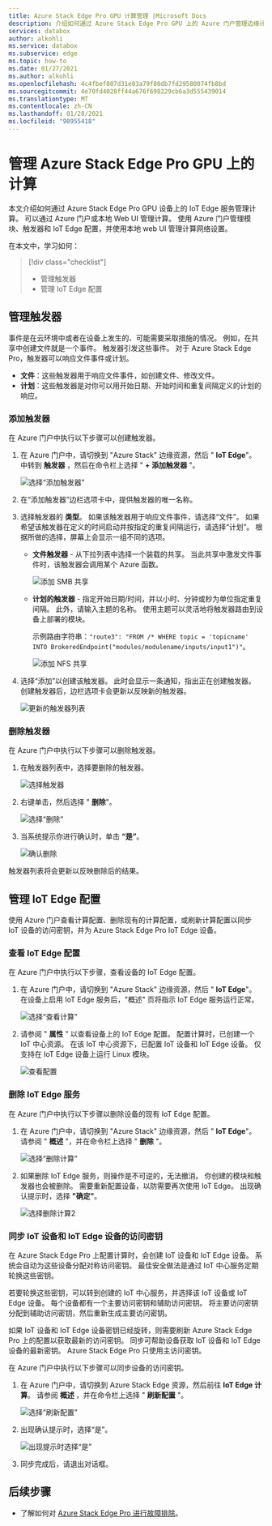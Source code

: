```yaml
---
title: Azure Stack Edge Pro GPU 计算管理 |Microsoft Docs
description: 介绍如何通过 Azure Stack Edge Pro GPU 上的 Azure 门户管理边缘计算设置，如触发器、模块、视图计算配置、删除配置。
services: databox
author: alkohli
ms.service: databox
ms.subservice: edge
ms.topic: how-to
ms.date: 01/27/2021
ms.author: alkohli
ms.openlocfilehash: 4c4fbef807d31e03a79f80db7fd29580074fb8bd
ms.sourcegitcommit: 4e70fd4028ff44a676f698229cb6a3d555439014
ms.translationtype: MT
ms.contentlocale: zh-CN
ms.lasthandoff: 01/28/2021
ms.locfileid: "98955418"
---
```

# <a name="manage-compute-on-your-azure-stack-edge-pro-gpu"></a>管理 Azure Stack Edge Pro GPU 上的计算

<!--[!INCLUDE [applies-to-skus](../../includes/azure-stack-edge-applies-to-all-sku.md)]-->

本文介绍如何通过 Azure Stack Edge Pro GPU 设备上的 IoT Edge 服务管理计算。 可以通过 Azure 门户或本地 Web UI 管理计算。 使用 Azure 门户管理模块、触发器和 IoT Edge 配置，并使用本地 web UI 管理计算网络设置。

在本文中，学习如何：

> [!div class="checklist"]
> * 管理触发器
> * 管理 IoT Edge 配置


## <a name="manage-triggers"></a>管理触发器

事件是在云环境中或者在设备上发生的、可能需要采取措施的情况。 例如，在共享中创建文件就是一个事件。 触发器引发这些事件。 对于 Azure Stack Edge Pro，触发器可以响应文件事件或计划。

- **文件**：这些触发器用于响应文件事件，如创建文件、修改文件。
- **计划**：这些触发器是对你可以用开始日期、开始时间和重复间隔定义的计划的响应。


### <a name="add-a-trigger"></a>添加触发器

在 Azure 门户中执行以下步骤可以创建触发器。

1. 在 Azure 门户中，请切换到 "Azure Stack" 边缘资源，然后 " **IoT Edge**"。 中转到 **触发器** ，然后在命令栏上选择 " **+ 添加触发器** "。

    ![选择“添加触发器”](media/azure-stack-edge-j-series-manage-compute/add-trigger-1m.png)

2. 在“添加触发器”边栏选项卡中，提供触发器的唯一名称。
    
    <!--Trigger names can only contain numbers, lowercase letters, and hyphens. The share name must be between 3 and 63 characters long and begin with a letter or a number. Each hyphen must be preceded and followed by a non-hyphen character.-->

3. 选择触发器的 **类型**。 如果该触发器用于响应文件事件，请选择“文件”。 如果希望该触发器在定义的时间启动并按指定的重复间隔运行，请选择“计划”。 根据所做的选择，屏幕上会显示一组不同的选项。

    - **文件触发器** - 从下拉列表中选择一个装载的共享。 当此共享中激发文件事件时，该触发器会调用某个 Azure 函数。

        ![添加 SMB 共享](media/azure-stack-edge-j-series-manage-compute/add-file-trigger.png)

    - **计划的触发器** - 指定开始日期/时间，并以小时、分钟或秒为单位指定重复间隔。 此外，请输入主题的名称。 使用主题可以灵活地将触发器路由到设备上部署的模块。

        示例路由字符串：`"route3": "FROM /* WHERE topic = 'topicname' INTO BrokeredEndpoint("modules/modulename/inputs/input1")"`。

        ![添加 NFS 共享](media/azure-stack-edge-j-series-manage-compute/add-scheduled-trigger.png)

4. 选择“添加”以创建该触发器。 此时会显示一条通知，指出正在创建触发器。 创建触发器后，边栏选项卡会更新以反映新的触发器。
 
    ![更新的触发器列表](media/azure-stack-edge-j-series-manage-compute/add-trigger-2.png)

### <a name="delete-a-trigger"></a>删除触发器

在 Azure 门户中执行以下步骤可以删除触发器。

1. 在触发器列表中，选择要删除的触发器。

    ![选择触发器](media/azure-stack-edge-j-series-manage-compute/delete-trigger-1.png)

2. 右键单击，然后选择 " **删除**"。

    ![选择“删除”](media/azure-stack-edge-j-series-manage-compute/delete-trigger-2.png)

3. 当系统提示你进行确认时，单击 **“是”**。

    ![确认删除](media/azure-stack-edge-j-series-manage-compute/delete-trigger-3.png)

触发器列表将会更新以反映删除后的结果。

## <a name="manage-iot-edge-configuration"></a>管理 IoT Edge 配置

使用 Azure 门户查看计算配置、删除现有的计算配置，或刷新计算配置以同步 IoT 设备的访问密钥，并为 Azure Stack Edge Pro IoT Edge 设备。

### <a name="view-iot-edge-configuration"></a>查看 IoT Edge 配置

在 Azure 门户中执行以下步骤，查看设备的 IoT Edge 配置。

1. 在 Azure 门户中，请切换到 "Azure Stack" 边缘资源，然后 " **IoT Edge**"。 在设备上启用 IoT Edge 服务后，"概述" 页将指示 IoT Edge 服务运行正常。

    ![选择“查看计算”](media/azure-stack-edge-j-series-manage-compute/view-compute-1.png)

2. 请参阅 " **属性** " 以查看设备上的 IoT Edge 配置。 配置计算时，已创建一个 IoT 中心资源。 在该 IoT 中心资源下，已配置 IoT 设备和 IoT Edge 设备。 仅支持在 IoT Edge 设备上运行 Linux 模块。

    ![查看配置](media/azure-stack-edge-j-series-manage-compute/view-compute-2.png)


### <a name="remove-iot-edge-service"></a>删除 IoT Edge 服务

在 Azure 门户中执行以下步骤以删除设备的现有 IoT Edge 配置。

1. 在 Azure 门户中，请切换到 "Azure Stack" 边缘资源，然后 " **IoT Edge**"。 请参阅 " **概述** "，并在命令栏上选择 " **删除** "。

    ![选择“删除计算”](media/azure-stack-edge-j-series-manage-compute/remove-compute-1.png)

2. 如果删除 IoT Edge 服务，则操作是不可逆的，无法撤消。 你创建的模块和触发器也会被删除。 需要重新配置设备，以防需要再次使用 IoT Edge。 出现确认提示时，选择 **"确定"**。

    ![选择删除计算2](media/azure-stack-edge-j-series-manage-compute/remove-compute-2.png)

### <a name="sync-up-iot-device-and-iot-edge-device-access-keys"></a>同步 IoT 设备和 IoT Edge 设备的访问密钥

在 Azure Stack Edge Pro 上配置计算时，会创建 IoT 设备和 IoT Edge 设备。 系统会自动为这些设备分配对称访问密钥。 最佳安全做法是通过 IoT 中心服务定期轮换这些密钥。

若要轮换这些密钥，可以转到创建的 IoT 中心服务，并选择该 IoT 设备或 IoT Edge 设备。 每个设备都有一个主要访问密钥和辅助访问密钥。 将主要访问密钥分配到辅助访问密钥，然后重新生成主要访问密钥。

如果 IoT 设备和 IoT Edge 设备密钥已经旋转，则需要刷新 Azure Stack Edge Pro 上的配置以获取最新的访问密钥。 同步可帮助设备获取 IoT 设备和 IoT Edge 设备的最新密钥。 Azure Stack Edge Pro 只使用主访问密钥。

在 Azure 门户中执行以下步骤可以同步设备的访问密钥。

1. 在 Azure 门户中，请切换到 Azure Stack Edge 资源，然后前往 **IoT Edge 计算**。 请参阅 **概述** ，并在命令栏上选择 " **刷新配置** "。

    ![选择“刷新配置”](media/azure-stack-edge-j-series-manage-compute/refresh-configuration-1.png)

2. 出现确认提示时，选择“是”。

    ![出现提示时选择“是”](media/azure-stack-edge-j-series-manage-compute/refresh-configuration-2.png)

3. 同步完成后，请退出对话框。

## <a name="next-steps"></a>后续步骤

- 了解如何对 [Azure Stack Edge Pro 进行故障排除](azure-stack-edge-gpu-troubleshoot.md)。
